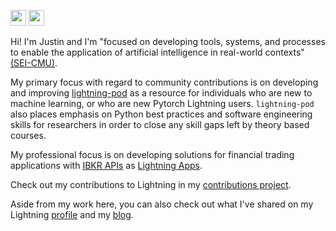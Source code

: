 <img src="https://img.shields.io/badge/Python-3776AB?style=for-the-badge&logo=python&logoColor=white" height=25/>   <img src ="https://img.shields.io/badge/-Lightning-792ee5?logo=pytorchlightning&logoColor=white" height=25/>

Hi! I'm Justin and I'm "focused on developing tools, systems, and processes to enable the application of artificial intelligence in real-world contexts" [(SEI-CMU)](https://www.sei.cmu.edu/our-work/artificial-intelligence-engineering/).

My primary focus with regard to community contributions is on developing and improving [lightning-pod](https://github.com/JustinGoheen/lightning-pod) as a resource for individuals who are new to machine learning, or who are new Pytorch Lightning users. `lightning-pod` also places emphasis on Python best practices and software engineering skills for researchers in order to close any skill gaps left by theory based courses.

My professional focus is on developing solutions for financial trading applications with [IBKR APIs](https://www.interactivebrokers.com/en/trading/ib-api.php) as [Lightning Apps](https://lightning.ai/docs/stable/).

Check out my contributions to Lightning in my [contributions project](https://github.com/users/JustinGoheen/projects/16).

Aside from my work here, you can also check out what I've shared on my Lightning [profile](https://lightning.ai/JustinGoheen/apps) and my [blog](https://justingoheen.github.io/wiki/).
